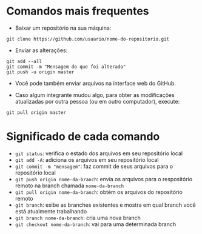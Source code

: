 

# Comandos mais frequentes


- Baixar um repositório na sua máquina:

```
git clone https://github.com/usuario/nome-do-repositorio.git
```



- Enviar as alterações:

```
git add --all
git commit -m "Mensagem do que foi alterado"
git push -u origin master
```

- Você pode também enviar arquivos na interface web do GitHub.

- Caso algum integrante mudou algo, para obter as modificações atualizadas por outra pessoa (ou em outro computador), execute:

```
git pull origin master
```

# Significado de cada comando

- `git status`: verifica o estado dos arquivos em seu repositório local
- `git add -A`: adiciona os arquivos em seu repositório local
- `git commit -m "mensagem"`: faz commit de seus arquivos para o repositório local
- `git push origin nome-da-branch`: envia os arquivos para o respositório remoto na branch chamada `nome-da-branch`
- `git pull origin nome-da-branch`: obtém os arquivos do repositório remoto
- `git branch`: exibe as branches existentes e mostra em qual branch você está atualmente trabalhando
- `git branch nome-da-branch`: cria uma nova branch
- `git checkout nome-da-branch`: vai para uma determinada branch
